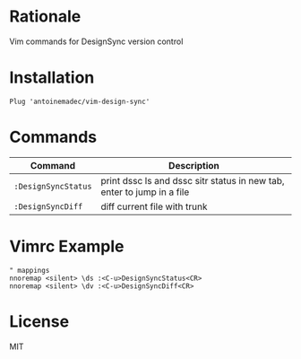 # Rationale

Vim commands for DesignSync version control

# Installation

```vim
Plug 'antoinemadec/vim-design-sync'
```

# Commands

| Command             | Description                                                            |
| ---                 | ---                                                                    |
| `:DesignSyncStatus` | print dssc ls and dssc sitr status in new tab, enter to jump in a file |
| `:DesignSyncDiff`   | diff current file with trunk                                           |

# Vimrc Example
```vim
" mappings
nnoremap <silent> \ds :<C-u>DesignSyncStatus<CR>
nnoremap <silent> \dv :<C-u>DesignSyncDiff<CR>
```

# License

MIT
